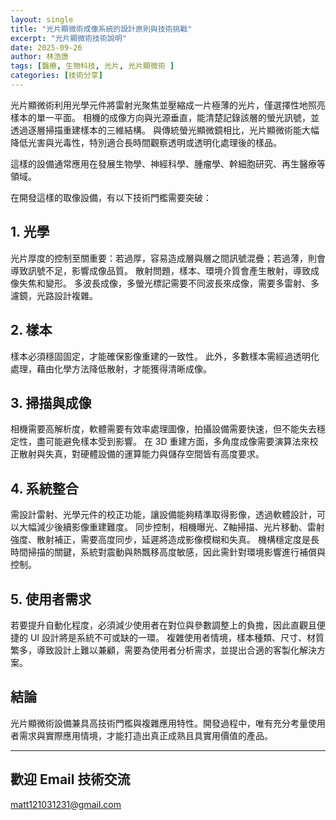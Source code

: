 ```yaml
---
layout: single
title: "光片顯微術成像系統的設計原則與技術挑戰"
excerpt: "光片顯微術技術說明"
date: 2025-09-26
author: 林浩唐
tags: [醫療, 生物科技, 光片, 光片顯微術 ]
categories: [技術分享]
---
```


光片顯微術利用光學元件將雷射光聚焦並壓縮成一片極薄的光片，僅選擇性地照亮樣本的單一平面。
相機的成像方向與光源垂直，能清楚記錄該層的螢光訊號，並透過逐層掃描重建樣本的三維結構。
與傳統螢光顯微鏡相比，光片顯微術能大幅降低光害與光毒性，特別適合長時間觀察透明或透明化處理後的樣品。

這樣的設備通常應用在發展生物學、神經科學、腫瘤學、幹細胞研究、再生醫療等領域。

在開發這樣的取像設備，有以下技術門檻需要突破：

## 1. 光學  
光片厚度的控制至關重要：若過厚，容易造成層與層之間訊號混疊；若過薄，則會導致訊號不足，影響成像品質。
散射問題，樣本、環境介質會產生散射，導致成像失焦和變形。
多波長成像，多螢光標記需要不同波長來成像，需要多雷射、多濾鏡，光路設計複雜。

## 2. 樣本  
樣本必須穩固固定，才能確保影像重建的一致性。
此外，多數樣本需經過透明化處理，藉由化學方法降低散射，才能獲得清晰成像。

## 3. 掃描與成像  
相機需要高解析度，軟體需要有效率處理圖像，拍攝設備需要快速，但不能失去穩定性，盡可能避免樣本受到影響。
在 3D 重建方面，多角度成像需要演算法來校正散射與失真，對硬體設備的運算能力與儲存空間皆有高度要求。

## 4. 系統整合  
需設計雷射、光學元件的校正功能，讓設備能夠精準取得影像，透過軟體設計，可以大幅減少後續影像重建難度。
同步控制，相機曝光、Z軸掃描、光片移動、雷射強度、散射補正，需要高度同步，延遲將造成影像模糊和失真。
機構穩定度是長時間掃描的關鍵，系統對震動與熱飄移高度敏感，因此需針對環境影響進行補償與控制。

## 5. 使用者需求  
若要提升自動化程度，必須減少使用者在對位與參數調整上的負擔，因此直觀且便捷的 UI 設計將是系統不可或缺的一環。
複雜使用者情境，樣本種類、尺寸、材質繁多，導致設計上難以兼顧，需要為使用者分析需求，並提出合適的客製化解決方案。

## 結論

光片顯微術設備兼具高技術門檻與複雜應用特性。開發過程中，唯有充分考量使用者需求與實際應用情境，才能打造出真正成熟且具實用價值的產品。

---

## 歡迎 Email 技術交流
matt121031231@gmail.com
